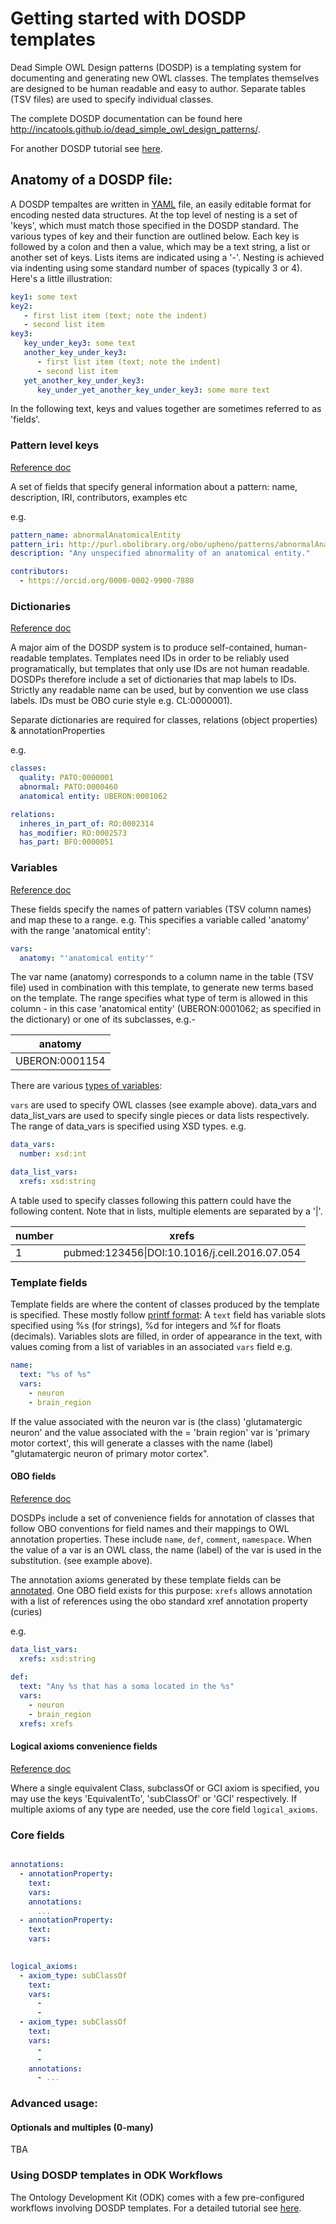 # Getting started with DOSDP templates

Dead Simple OWL Design patterns (DOSDP) is a templating system for documenting and generating new OWL classes.  The templates themselves are designed to be human readable and easy to author.  Separate tables (TSV files) are used to specify individual classes.

The complete DOSDP documentation can be found here http://incatools.github.io/dead_simple_owl_design_patterns/.

For another DOSDP tutorial see [here](dosdp-template.md).

## Anatomy of a DOSDP file:

A DOSDP tempaltes are written in [YAML]([url](https://en.wikipedia.org/wiki/YAML)) file, an easily editable format for encoding nested data structures.  At the top level of nesting is a set of 'keys', which must match those specified in the DOSDP standard.  The various types of key and their function are outlined below.  Each key is followed by a colon and then a value, which may be a text string, a list or another set of keys. Lists items are indicated using a  '-'.  Nesting is achieved via indenting using some standard number of spaces (typically 3 or 4). Here's a little illustration:

```yaml
key1: some text
key2: 
   - first list item (text; note the indent)
   - second list item
key3:
   key_under_key3: some text
   another_key_under_key3:
      - first list item (text; note the indent)
      - second list item
   yet_another_key_under_key3:
      key_under_yet_another_key_under_key3: some more text
```

In the following text, keys and values together are sometimes referred to as 'fields'.


### Pattern level keys

[Reference doc](https://github.com/INCATools/dead_simple_owl_design_patterns/blob/master/docs/dosdp_schema.md#properties)

A set of fields that specify general information about a pattern: name, description, IRI, contributors, examples etc

e.g.

```yaml
pattern_name: abnormalAnatomicalEntity
pattern_iri: http://purl.obolibrary.org/obo/upheno/patterns/abnormalAnatomicalEntity.yaml
description: "Any unspecified abnormality of an anatomical entity."

contributors:
  - https://orcid.org/0000-0002-9900-7880
```

### Dictionaries

[Reference doc](https://github.com/INCATools/dead_simple_owl_design_patterns/blob/master/docs/dosdp_schema.md#owl-entity-dictionaries)

A major aim of the DOSDP system is to produce self-contained, human-readable templates. Templates need IDs in order to be reliably used programatically, but templates that only use IDs are not human readable. DOSDPs therefore include a set of dictionaries that map labels to IDs. Strictly any readable name can be used, but by convention we use class labels.  IDs must be  OBO curie style e.g. CL:0000001).

Separate dictionaries are required for classes, relations (object properties) & annotationProperties

e.g.

```yaml
classes:
  quality: PATO:0000001
  abnormal: PATO:0000460
  anatomical entity: UBERON:0001062

relations:
  inheres_in_part_of: RO:0002314
  has_modifier: RO:0002573
  has_part: BFO:0000051
```

### Variables

[Reference doc](https://github.com/INCATools/dead_simple_owl_design_patterns/blob/master/docs/dosdp_schema.md#var-types)

These fields specify the names of pattern variables (TSV column names) and map these to a range. e.g. This specifies a variable called 'anatomy' with the range 'anatomical entity':

```yaml
vars:
  anatomy: "'anatomical entity'"
```

The var name (anatomy) corresponds to a column name in the table (TSV file) used in combination with this template, to generate new terms based on the template.  The range specifies what type of term is allowed in this column - in this case 'anatomical entity' (UBERON:0001062; as specified in the dictionary) or one of its subclasses, e.g.-

| anatomy |
|--|
| UBERON:0001154 |

There are various [types of variables](https://github.com/INCATools/dead_simple_owl_design_patterns/blob/master/docs/dosdp_schema.md#var-types):

`vars` are used to specify OWL classes (see example above). data_vars and data_list_vars are used to specify single pieces or data lists respectively.  The range of data_vars is specified using XSD types. e.g.

```yaml
data_vars:
  number: xsd:int

data_list_vars:
  xrefs: xsd:string
```

A table used to specify classes following this pattern could have the following content.  Note that in lists, multiple elements are separated by a '|'.

| number | xrefs |
|--|--|
| 1 | pubmed:123456\|DOI:10.1016/j.cell.2016.07.054|

### Template fields

Template fields are where the content of classes produced by the template is specified.  These mostly follow [printf format](https://en.wikipedia.org/wiki/Printf_format_string):  A `text` field has variable slots specified using %s (for strings),  %d for integers and %f for floats (decimals).  Variables slots are filled, in order of appearance in the text, with values coming from a list of variables in an associated `vars` field e.g.

```yaml
name:
  text: "%s of %s"
  vars:
    - neuron
    - brain_region
```
 
If the value associated with the neuron var is (the class) 'glutamatergic neuron' and the value associated with the = 'brain region' var is 'primary motor cortext', this will generate a classes with the name (label) "glutamatergic neuron of primary motor cortex".

#### OBO fields

[Reference doc](https://github.com/INCATools/dead_simple_owl_design_patterns/blob/master/docs/dosdp_schema.md#obo-fields)

DOSDPs include a set of convenience fields for annotation of classes that follow OBO conventions for field names and their mappings to OWL annotation properties.  These include `name`, `def`, `comment`, `namespace`. When the value of a var is an OWL class, the name (label) of the var is used in the substitution. (see example above).

The annotation axioms generated by these template fields can be [annotated](). One OBO field exists for this purpose: `xrefs` allows annotation with a list of references using the obo standard xref annotation property (curies) 

e.g. 

```yaml
data_list_vars:
  xrefs: xsd:string
  
def:
  text: "Any %s that has a soma located in the %s"
  vars:
    - neuron
    - brain_region
  xrefs: xrefs
```

#### Logical axioms convenience fields

[Reference doc](https://github.com/INCATools/dead_simple_owl_design_patterns/blob/master/docs/dosdp_schema.md#logical-convenience-fields)

Where a single equivalent Class, subclassOf or GCI axiom is specified, you may use the keys 'EquivalentTo', 'subClassOf' or 'GCI' respectively.  If multiple axioms of any type are needed, use the core field `logical_axioms`.

### Core fields

```yaml

annotations:
  - annotationProperty: 
    text:
    vars:
    annotations:
      ...
  - annotationProperty:
    text:
    vars:
  

logical_axioms:
  - axiom_type: subClassOf
    text:
    vars:
      -
      - 
  - axiom_type: subClassOf
    text:
    vars:
      - 
      - 
    annotations:
      - ...
```

### Advanced usage:

#### Optionals and multiples (0-many)

TBA

### Using DOSDP templates in ODK Workflows

The Ontology Development Kit (ODK) comes with a few pre-configured workflows involving DOSDP templates. For a detailed tutorial see [here](dosdp-odk.md).
